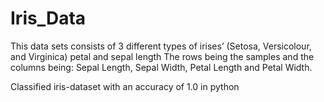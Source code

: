 # Iris_Data
This data sets consists of 3 different types of irises’ (Setosa, Versicolour, and Virginica) petal and sepal length
The rows being the samples and the columns being: Sepal Length, Sepal Width, Petal Length and Petal Width.

Classified iris-dataset with an accuracy of 1.0 in python
